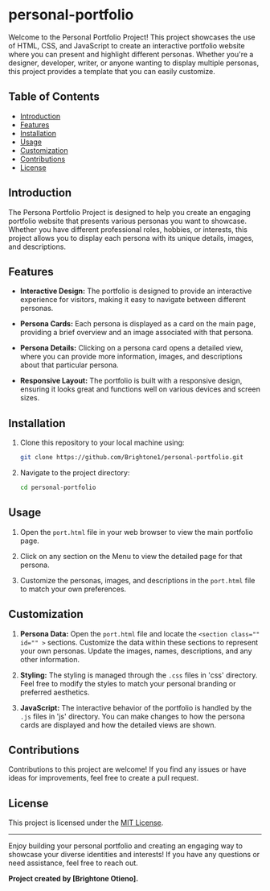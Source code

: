 # personal-portfolio

Welcome to the Personal Portfolio Project! This project showcases the use of HTML, CSS, and JavaScript to create an interactive portfolio website where you can present and highlight different personas. Whether you're a designer, developer, writer, or anyone wanting to display multiple personas, this project provides a template that you can easily customize.


## Table of Contents

- [Introduction](#introduction)
- [Features](#features)
- [Installation](#installation)
- [Usage](#usage)
- [Customization](#customization)
- [Contributions](#contributions)
- [License](#license)

## Introduction

The Persona Portfolio Project is designed to help you create an engaging portfolio website that presents various personas you want to showcase. Whether you have different professional roles, hobbies, or interests, this project allows you to display each persona with its unique details, images, and descriptions.

## Features

- **Interactive Design:** The portfolio is designed to provide an interactive experience for visitors, making it easy to navigate between different personas.

- **Persona Cards:** Each persona is displayed as a card on the main page, providing a brief overview and an image associated with that persona.

- **Persona Details:** Clicking on a persona card opens a detailed view, where you can provide more information, images, and descriptions about that particular persona.

- **Responsive Layout:** The portfolio is built with a responsive design, ensuring it looks great and functions well on various devices and screen sizes.

## Installation

1. Clone this repository to your local machine using:

   ```bash
   git clone https://github.com/Brightone1/personal-portfolio.git
   ```

2. Navigate to the project directory:

   ```bash
   cd personal-portfolio
   ```

## Usage

1. Open the `port.html` file in your web browser to view the main portfolio page.

2. Click on any section on the Menu to view the detailed page for that persona.

3. Customize the personas, images, and descriptions in the `port.html` file to match your own preferences.

## Customization

1. **Persona Data:** Open the `port.html` file and locate the `<section class="" id="" >` sections. Customize the data within these sections to represent your own personas. Update the images, names, descriptions, and any other information.

2. **Styling:** The styling is managed through the `.css` files in 'css' directory. Feel free to modify the styles to match your personal branding or preferred aesthetics.

3. **JavaScript:** The interactive behavior of the portfolio is handled by the `.js` files in 'js' directory. You can make changes to how the persona cards are displayed and how the detailed views are shown.

## Contributions

Contributions to this project are welcome! If you find any issues or have ideas for improvements, feel free to create a pull request.

## License

This project is licensed under the [MIT License](LICENSE).

---

Enjoy building your personal portfolio and creating an engaging way to showcase your diverse identities and interests! If you have any questions or need assistance, feel free to reach out.

**Project created by [Brightone Otieno].**
